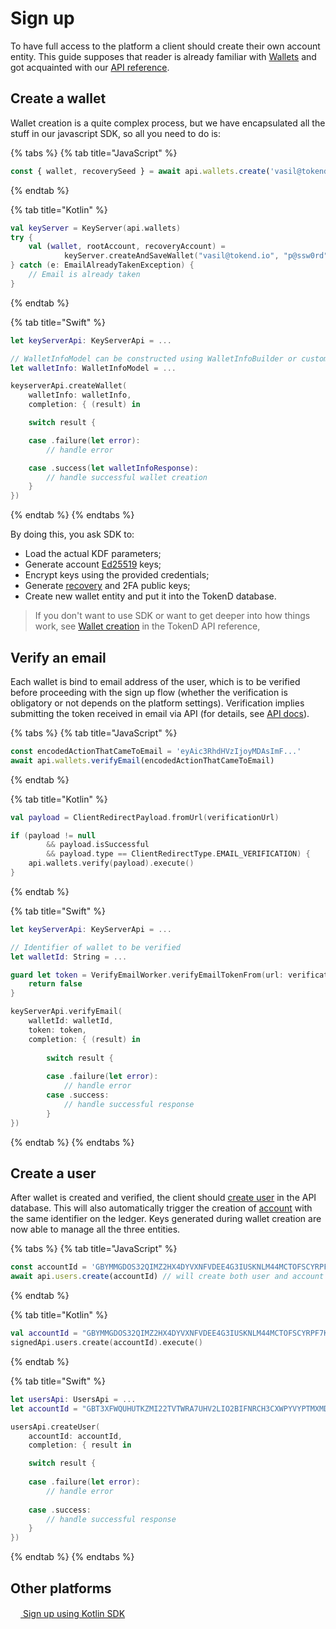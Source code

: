 # Sign up

To have full access to the platform a client should create their own account entity. This guide supposes that reader is already familiar with [Wallets][2] and got acquainted with our [API reference][3].

## Create a wallet

Wallet creation is a quite complex process, but
we have encapsulated all the stuff in our javascript SDK, so all you need to
do is: 

{% tabs %} {% tab title="JavaScript" %}
```js
const { wallet, recoverySeed } = await api.wallets.create('vasil@tokend.io', 'p@ssw0rd')
```
{% endtab %}

{% tab title="Kotlin" %}
```kotlin
val keyServer = KeyServer(api.wallets)
try {
    val (wallet, rootAccount, recoveryAccount) =
            keyServer.createAndSaveWallet("vasil@tokend.io", "p@ssw0rd".toCharArray())
} catch (e: EmailAlreadyTakenException) {
    // Email is already taken
}
```
{% endtab %}

{% tab title="Swift" %}
```swift
let keyServerApi: KeyServerApi = ...

// WalletInfoModel can be constructed using WalletInfoBuilder or customly
let walletInfo: WalletInfoModel = ...

keyserverApi.createWallet(
    walletInfo: walletInfo,
    completion: { (result) in

    switch result {

    case .failure(let error):
        // handle error

    case .success(let walletInfoResponse):
        // handle successful wallet creation 
    }
})
```
{% endtab %} {% endtabs %}


By doing this, you ask SDK to:

* Load the actual KDF parameters;
* Generate account [Ed25519][5] keys;
* Encrypt keys using the provided credentials;
* Generate [recovery][4] and 2FA public keys;
* Create new wallet entity and put it into the TokenD database.

> If you don't want to use SDK or want to get deeper into how things work,
 see [Wallet creation][1] in the TokenD API reference,

## Verify an email

Each wallet is bind to email address of the user, which is to be verified
before proceeding with the sign up flow (whether the verification is obligatory or not depends on the platform settings). Verification implies submitting the token received in email via API (for details, see [API docs][6]).

{% tabs %} {% tab title="JavaScript" %}
```js
const encodedActionThatCameToEmail = 'eyAic3RhdHVzIjoyMDAsImF...'
await api.wallets.verifyEmail(encodedActionThatCameToEmail)
```
{% endtab %}

{% tab title="Kotlin" %}
```kotlin
val payload = ClientRedirectPayload.fromUrl(verificationUrl)

if (payload != null 
        && payload.isSuccessful
        && payload.type == ClientRedirectType.EMAIL_VERIFICATION) {
    api.wallets.verify(payload).execute()
}
```
{% endtab %}

{% tab title="Swift" %}
```swift
let keyServerApi: KeyServerApi = ... 

// Identifier of wallet to be verified
let walletId: String = ...

guard let token = VerifyEmailWorker.verifyEmailTokenFrom(url: verificationUrl) else {
    return false
}

keyServerApi.verifyEmail(
    walletId: walletId,
    token: token,
    completion: { (result) in
        
        switch result {
        
        case .failure(let error):
            // handle error
        case .success:
            // handle successful response
        }
})
```
{% endtab %} {% endtabs %}

## Create a user

After wallet is created and verified, the client should [create user][8] in the API 
database. This will also automatically trigger the creation of [account][7] with the
same identifier on the ledger. Keys generated during wallet creation are now able
to manage all the three entities.

{% tabs %} {% tab title="JavaScript" %}
```js
const accountId = 'GBYMMGDOS32QIMZ2HX4DYVXNFVDEE4G3IUSKNLM44MCTOFSCYRPF7KDE'
await api.users.create(accountId) // will create both user and account
```
{% endtab %}

{% tab title="Kotlin" %}
```kotlin
val accountId = "GBYMMGDOS32QIMZ2HX4DYVXNFVDEE4G3IUSKNLM44MCTOFSCYRPF7KDE"
signedApi.users.create(accountId).execute()
```
{% endtab %}

{% tab title="Swift" %}
```swift
let usersApi: UsersApi = ...
let accountId = "GBT3XFWQUHUTKZMI22TVTWRA7UHV2LIO2BIFNRCH3CXWPYVYPTMXMDGC"

usersApi.createUser(
    accountId: accountId,
    completion: { result in

    switch result {
    
    case .failure(let error):
        // handle error
    
    case .success:
        // handle successful response
    }
})
```
{% endtab %} {% endtabs %}

## Other platforms

[<img src="https://kotlinlang.org/assets/images/favicon.ico" height="16"/> Sign up using Kotlin SDK][9]

[1]: https://tokend.gitlab.io/docs#create-wallet
[2]: /tech/key_entities/wallet.md
[3]: https://tokend.gitlab.io/docs#wallets
[4]: /tech/guides/password_change_recovery.md
[5]: https://ed25519.cr.yp.to/
[6]: https://tokend.gitlab.io/docs#email-verification
[7]: /tech/key_entities/accounts.md
[8]: https://tokend.gitlab.io/docs#create-user
[9]: https://github.com/tokend/kotlin-sdk/wiki/Sign-up
